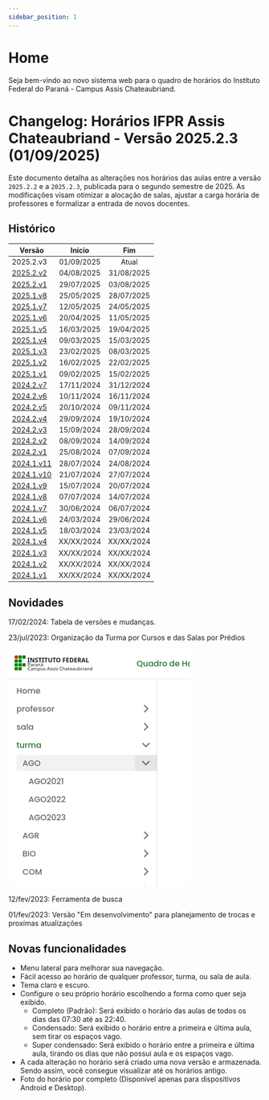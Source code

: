 ```yaml
---
sidebar_position: 1
---
```


# Home

<p>
  Seja bem-vindo ao novo sistema web para o quadro de horários do Instituto Federal do Paraná - Campus Assis Chateaubriand. 
</p>


# Changelog: Horários IFPR Assis Chateaubriand - Versão 2025.2.3 (01/09/2025)

Este documento detalha as alterações nos horários das aulas entre a versão `2025.2.2` e a `2025.2.3`, publicada para o segundo semestre de 2025. As modificações visam otimizar a alocação de salas, ajustar a carga horária de professores e formalizar a entrada de novos docentes.




## Histórico

| Versão                              |   Início   |    Fim     |
| ----------------------------------- | :--------: | :--------: |
| 2025.2.v3                           | 01/09/2025 |   Atual    |
| [2025.2.v2](/docs/2025.2.2/intro)   | 04/08/2025 | 31/08/2025 |
| [2025.2.v1](/docs/2025.2.1/intro)   | 29/07/2025 | 03/08/2025 |
| [2025.1.v8](/docs/2025.1.8/intro)   | 25/05/2025 | 28/07/2025 |
| [2025.1.v7](/docs/2025.1.7/intro)   | 12/05/2025 | 24/05/2025 |
| [2025.1.v6](/docs/2025.1.6/intro)   | 20/04/2025 | 11/05/2025 |
| [2025.1.v5](/docs/2025.1.5/intro)   | 16/03/2025 | 19/04/2025 |
| [2025.1.v4](/docs/2025.1.4/intro)   | 09/03/2025 | 15/03/2025 |
| [2025.1.v3](/docs/2025.1.3/intro)   | 23/02/2025 | 08/03/2025 |
| [2025.1.v2](/docs/2025.1.2/intro)   | 16/02/2025 | 22/02/2025 |
| [2025.1.v1](/docs/2025.1.1/intro)   | 09/02/2025 | 15/02/2025 |
| [2024.2.v7](/docs/2024.2.7/intro)   | 17/11/2024 | 31/12/2024 |
| [2024.2.v6](/docs/2024.2.6/intro)   | 10/11/2024 | 16/11/2024 |
| [2024.2.v5](/docs/2024.2.5/intro)   | 20/10/2024 | 09/11/2024 |
| [2024.2.v4](/docs/2024.2.4/intro)   | 29/09/2024 | 19/10/2024 |
| [2024.2.v3](/docs/2024.2.3/intro)   | 15/09/2024 | 28/09/2024 |
| [2024.2.v2](/docs/2024.2.2/intro)   | 08/09/2024 | 14/09/2024 |
| [2024.2.v1](/docs/2024.2.1/intro)   | 25/08/2024 | 07/09/2024 |
| [2024.1.v11](/docs/2024.1.11/intro) | 28/07/2024 | 24/08/2024 |
| [2024.1.v10](/docs/2024.1.10/intro) | 21/07/2024 | 27/07/2024 |
| [2024.1.v9](/docs/2024.1.9/intro)   | 15/07/2024 | 20/07/2024 |
| [2024.1.v8](/docs/2024.1.8/intro)   | 07/07/2024 | 14/07/2024 |
| [2024.1.v7](/docs/2024.1.7/intro)   | 30/06/2024 | 06/07/2024 |
| [2024.1.v6](/docs/2024.1.6/intro)   | 24/03/2024 | 29/06/2024 |
| [2024.1.v5](/docs/2024.1.5/intro)   | 18/03/2024 | 23/03/2024 |
| [2024.1.v4](/docs/2024.1.4/intro)   | XX/XX/2024 | XX/XX/2024 |
| [2024.1.v3](/docs/2024.1.3/intro)   | XX/XX/2024 | XX/XX/2024 |
| [2024.1.v2](/docs/2024.1.2/intro)   | XX/XX/2024 | XX/XX/2024 |
| [2024.1.v1](/docs/2024.1.1/intro)   | XX/XX/2024 | XX/XX/2024 |




## Novidades

17/02/2024: Tabela de versões e mudanças.

23/jul/2023: Organização da Turma por Cursos e das Salas por Prédios

![novidade_menu_grupo](./assets/novidade_menu_grupo.png)

12/fev/2023: Ferramenta de busca

01/fev/2023: Versão "Em desenvolvimento" para planejamento de trocas e proxímas atualizações

## Novas funcionalidades


- Menu lateral para melhorar sua navegação.
- Fácil acesso ao horário de qualquer professor, turma, ou sala de aula.
- Tema claro e escuro.
- Configure o seu próprio horário escolhendo a forma como quer seja exibido.
  - Completo (Padrão): Será exibido o horário das aulas de todos os dias das 07:30 até as 22:40.
  - Condensado: Será exibido o horário entre a primeira e última aula, sem tirar os espaços vago.
  - Super condensado: Será exibido o horário entre a primeira e última aula, tirando os dias que não possui aula e os espaços vago.
- A cada alteração no horário será criado uma nova versão e armazenada. Sendo assim, você consegue visualizar até os horários antigo.
- Foto do horário por completo (Disponível apenas para dispositivos Android e Desktop).
